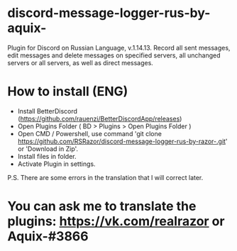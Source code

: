 # discord-message-logger-rus-by-aquix-
Plugin for Discord on Russian Language, v.1.14.13. Record all sent messages, edit messages and delete messages on specified servers, all unchanged servers or all servers, as well as direct messages.

# How to install (ENG)

- Install BetterDiscord (https://github.com/rauenzi/BetterDiscordApp/releases)
- Open Plugins Folder ( BD > Plugins > Open Plugins Folder )
- Open CMD / Powershell, use command 'git clone https://github.com/RSRazor/discord-message-logger-rus-by-razor-.git' or 'Download in Zip'.
- Install files in folder.
- Activate Plugin in settings.

P.S. There are some errors in the translation that I will correct later.

# You can ask me to translate the plugins: https://vk.com/realrazor or Aquix-#3866
